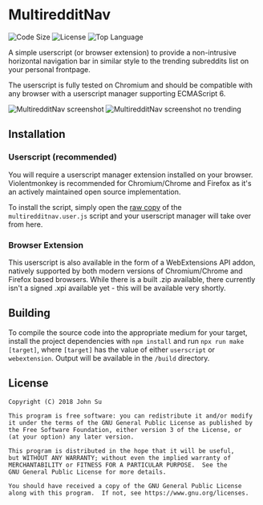 # MultiredditNav
![Code Size](https://img.shields.io/github/languages/code-size/JSN190/MultiredditNav.svg?t&style=flat-square)
![License](https://img.shields.io/github/license/JSN190/MultiredditNav.svg?&style=flat-square)
![Top Language](https://img.shields.io/github/languages/top/JSN190/MultiredditNav.svg?&style=flat-square)

A simple userscript (or browser extension) to provide a non-intrusive horizontal 
navigation bar in similar style to the trending subreddits list on your personal frontpage.

The userscript is fully tested on Chromium and should be compatible with any browser with a 
userscript manager supporting ECMAScript 6.

![MultiredditNav screenshot](https://i.imgur.com/22KQoe2.png)
![MultiredditNav screenshot no trending](https://i.imgur.com/xhTxM6q.png)

## Installation
### Userscript (recommended)
You will require a userscript manager extension installed on your browser. 
Violentmonkey is recommended for Chromium/Chrome and Firefox as it's an actively 
maintained open source implementation.

To install the script, simply open the [raw copy](https://raw.githubusercontent.com/JSN190/MultiredditNav/distribution/build/userscript/multiredditnav.user.js) of the `multiredditnav.user.js` script and your userscript manager will take over from here.

### Browser Extension

This userscript is also available in the form of a WebExtensions API addon, natively supported by both
modern versions of Chromium/Chrome and Firefox based browsers. While there is a built .zip available, there
currently isn't a signed .xpi available yet - this will be available very shortly.

## Building
To compile the source code into the appropriate medium for your target, install the project dependencies
with `npm install` and run `npx run make [target]`, where `[target]` has the value of either `userscript` or 
`webextension`. Output will be available in the `/build` directory.

## License
```
Copyright (C) 2018 John Su

This program is free software: you can redistribute it and/or modify
it under the terms of the GNU General Public License as published by
the Free Software Foundation, either version 3 of the License, or
(at your option) any later version.

This program is distributed in the hope that it will be useful,
but WITHOUT ANY WARRANTY; without even the implied warranty of
MERCHANTABILITY or FITNESS FOR A PARTICULAR PURPOSE.  See the
GNU General Public License for more details.

You should have received a copy of the GNU General Public License
along with this program.  If not, see https://www.gnu.org/licenses.
```
